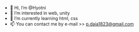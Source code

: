 - 👋 Hi, I’m @Hyotni
- 👀 I’m interested in web, unity
- 🌱 I’m currently learning html, css
- 📫 You can contact me by e-mail >> p.daia1823@gmail.com

<!---
Hyotni/Hyotni is a ✨ special ✨ repository because its `README.md` (this file) appears on your GitHub profile.
You can click the Preview link to take a look at your changes.
--->
